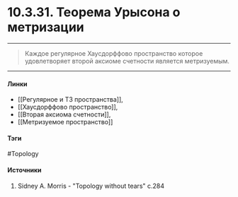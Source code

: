 # 10.3.31. Теорема Урысона о метризации
***
>Каждое регулярное Хаусдорффово пространство которое удовлетворяет второй аксиоме счетности является метризуемым.
***
#### Линки
- [[Регулярное и T3 пространства]],
- [[Хаусдорффово пространство]],
- [[Вторая аксиома счетности]],
- [[Метризуемое пространство]]
#### Тэги
 #Topology 
#### Источники
1. Sidney A. Morris - "Topology without tears" c.284